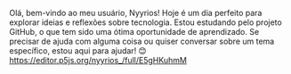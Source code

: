  Olá, bem-vindo ao meu usuário, Nyyrios!
 Hoje é um dia perfeito para explorar ideias e reflexões sobre tecnologia.
 Estou estudando pelo projeto GitHub, o que tem sido uma ótima oportunidade de aprendizado.
 Se precisar de ajuda com alguma coisa ou quiser conversar sobre um tema específico, estou aqui para ajudar! 😊
 https://editor.p5js.org/nyyrios_/full/E5gHKuhmM
